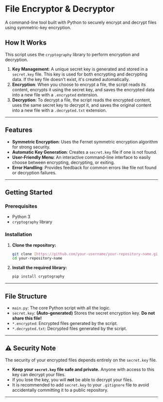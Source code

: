 # File Encryptor & Decryptor

A command-line tool built with Python to securely encrypt and decrypt files using symmetric-key encryption.

## How It Works

This script uses the `cryptography` library to perform encryption and decryption.

1.  **Key Management**: A unique secret key is generated and stored in a `secret.key` file. This key is used for both encrypting and decrypting data. If the key file doesn't exist, it's created automatically.
2.  **Encryption**: When you choose to encrypt a file, the script reads its content, encrypts it using the secret key, and saves the encrypted data into a new file with a `.encrypted` extension.
3.  **Decryption**: To decrypt a file, the script reads the encrypted content, uses the same secret key to decrypt it, and saves the original content into a new file with a `.decrypted.txt` extension.

---

## Features

-   **Symmetric Encryption**: Uses the Fernet symmetric encryption algorithm for strong security.
-   **Automatic Key Generation**: Creates a `secret.key` file if one is not found.
-   **User-Friendly Menu**: An interactive command-line interface to easily choose between encrypting, decrypting, or exiting.
-   **Error Handling**: Provides feedback for common errors like file not found or decryption failures.

---

## Getting Started

### Prerequisites

-   Python 3
-   `cryptography` library

### Installation

1.  **Clone the repository:**
    ```bash
    git clone [https://github.com/your-username/your-repository-name.git](https://github.com/your-username/your-repository-name.git)
    cd your-repository-name
    ```
2.  **Install the required library:**
    ```bash
    pip install cryptography
    ```

---

## File Structure

-   `main.py`: The core Python script with all the logic.
-   `secret.key`: **(Auto-generated)** Stores the secret encryption key. **Do not share this file!**
-   `*.encrypted`: Encrypted files generated by the script.
-   `*.decrypted.txt`: Decrypted files generated by the script.

---

## ⚠️ Security Note

The security of your encrypted files depends entirely on the `secret.key` file.
-   **Keep your `secret.key` file safe and private.** Anyone with access to this key can decrypt your files.
-   If you lose the key, you will **not** be able to decrypt your files.
-   It is recommended to add `secret.key` to your `.gitignore` file to avoid accidentally committing it to a public repository.

---
